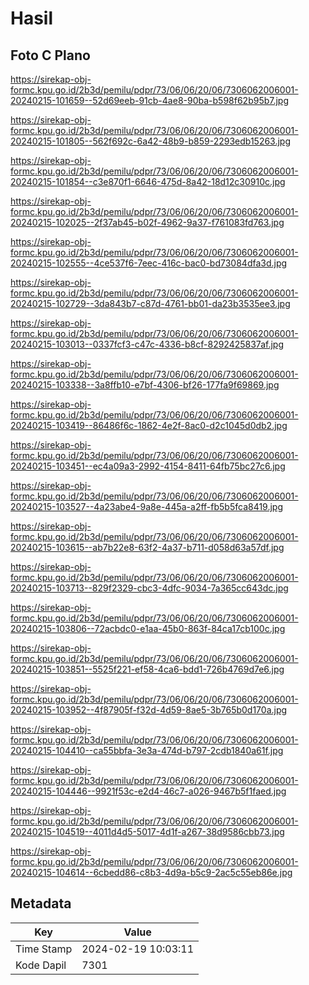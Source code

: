 # Hasil

## Foto C Plano

https://sirekap-obj-formc.kpu.go.id/2b3d/pemilu/pdpr/73/06/06/20/06/7306062006001-20240215-101659--52d69eeb-91cb-4ae8-90ba-b598f62b95b7.jpg

https://sirekap-obj-formc.kpu.go.id/2b3d/pemilu/pdpr/73/06/06/20/06/7306062006001-20240215-101805--562f692c-6a42-48b9-b859-2293edb15263.jpg

https://sirekap-obj-formc.kpu.go.id/2b3d/pemilu/pdpr/73/06/06/20/06/7306062006001-20240215-101854--c3e870f1-6646-475d-8a42-18d12c30910c.jpg

https://sirekap-obj-formc.kpu.go.id/2b3d/pemilu/pdpr/73/06/06/20/06/7306062006001-20240215-102025--2f37ab45-b02f-4962-9a37-f761083fd763.jpg

https://sirekap-obj-formc.kpu.go.id/2b3d/pemilu/pdpr/73/06/06/20/06/7306062006001-20240215-102555--4ce537f6-7eec-416c-bac0-bd73084dfa3d.jpg

https://sirekap-obj-formc.kpu.go.id/2b3d/pemilu/pdpr/73/06/06/20/06/7306062006001-20240215-102729--3da843b7-c87d-4761-bb01-da23b3535ee3.jpg

https://sirekap-obj-formc.kpu.go.id/2b3d/pemilu/pdpr/73/06/06/20/06/7306062006001-20240215-103013--0337fcf3-c47c-4336-b8cf-8292425837af.jpg

https://sirekap-obj-formc.kpu.go.id/2b3d/pemilu/pdpr/73/06/06/20/06/7306062006001-20240215-103338--3a8ffb10-e7bf-4306-bf26-177fa9f69869.jpg

https://sirekap-obj-formc.kpu.go.id/2b3d/pemilu/pdpr/73/06/06/20/06/7306062006001-20240215-103419--86486f6c-1862-4e2f-8ac0-d2c1045d0db2.jpg

https://sirekap-obj-formc.kpu.go.id/2b3d/pemilu/pdpr/73/06/06/20/06/7306062006001-20240215-103451--ec4a09a3-2992-4154-8411-64fb75bc27c6.jpg

https://sirekap-obj-formc.kpu.go.id/2b3d/pemilu/pdpr/73/06/06/20/06/7306062006001-20240215-103527--4a23abe4-9a8e-445a-a2ff-fb5b5fca8419.jpg

https://sirekap-obj-formc.kpu.go.id/2b3d/pemilu/pdpr/73/06/06/20/06/7306062006001-20240215-103615--ab7b22e8-63f2-4a37-b711-d058d63a57df.jpg

https://sirekap-obj-formc.kpu.go.id/2b3d/pemilu/pdpr/73/06/06/20/06/7306062006001-20240215-103713--829f2329-cbc3-4dfc-9034-7a365cc643dc.jpg

https://sirekap-obj-formc.kpu.go.id/2b3d/pemilu/pdpr/73/06/06/20/06/7306062006001-20240215-103806--72acbdc0-e1aa-45b0-863f-84ca17cb100c.jpg

https://sirekap-obj-formc.kpu.go.id/2b3d/pemilu/pdpr/73/06/06/20/06/7306062006001-20240215-103851--5525f221-ef58-4ca6-bdd1-726b4769d7e6.jpg

https://sirekap-obj-formc.kpu.go.id/2b3d/pemilu/pdpr/73/06/06/20/06/7306062006001-20240215-103952--4f87905f-f32d-4d59-8ae5-3b765b0d170a.jpg

https://sirekap-obj-formc.kpu.go.id/2b3d/pemilu/pdpr/73/06/06/20/06/7306062006001-20240215-104410--ca55bbfa-3e3a-474d-b797-2cdb1840a61f.jpg

https://sirekap-obj-formc.kpu.go.id/2b3d/pemilu/pdpr/73/06/06/20/06/7306062006001-20240215-104446--9921f53c-e2d4-46c7-a026-9467b5f1faed.jpg

https://sirekap-obj-formc.kpu.go.id/2b3d/pemilu/pdpr/73/06/06/20/06/7306062006001-20240215-104519--4011d4d5-5017-4d1f-a267-38d9586cbb73.jpg

https://sirekap-obj-formc.kpu.go.id/2b3d/pemilu/pdpr/73/06/06/20/06/7306062006001-20240215-104614--6cbedd86-c8b3-4d9a-b5c9-2ac5c55eb86e.jpg


## Metadata

| Key        | Value               |
| ---------- | ------------------- |
| Time Stamp | 2024-02-19 10:03:11 |
| Kode Dapil | 7301                |



